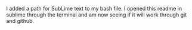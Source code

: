 I added a path for SubLime text to my bash file. I opened this readme in sublime through the terminal and am now seeing if it will work through git and github.